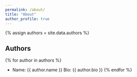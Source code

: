 ```yaml
---
permalink: /about/
title: "About"
author_profile: true
---
```


{% assign authors = site.data.authors %}

## Authors

{% for author in authors %}
- Name: {{ author.name }}
    Bio: {{ author.bio }}
{% endfor %}